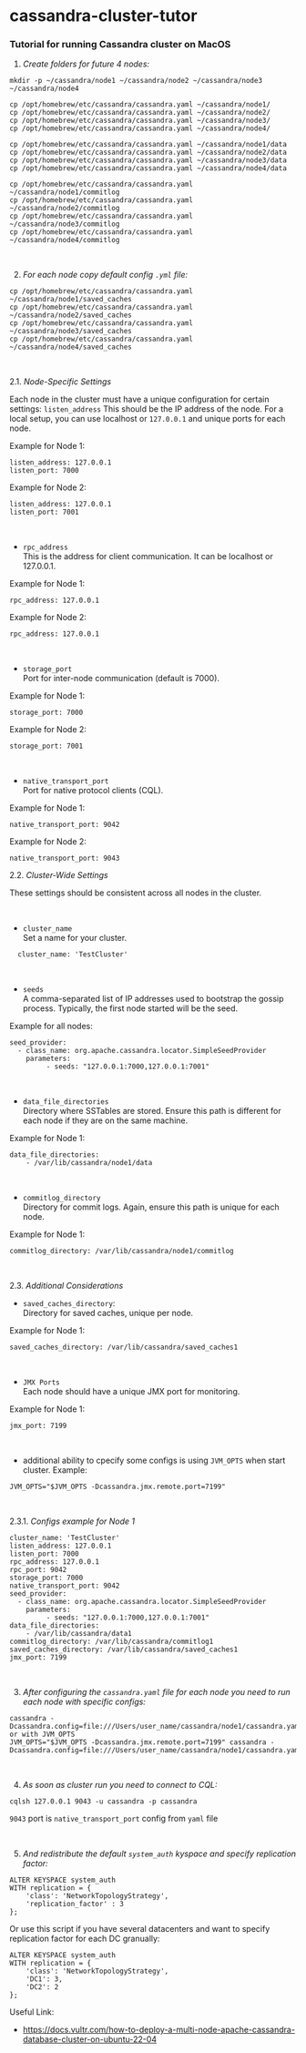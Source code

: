 # cassandra-cluster-tutor
### Tutorial for running Cassandra cluster on MacOS

1. *Create folders for future 4 nodes:*

```
mkdir -p ~/cassandra/node1 ~/cassandra/node2 ~/cassandra/node3 ~/cassandra/node4
```

```
cp /opt/homebrew/etc/cassandra/cassandra.yaml ~/cassandra/node1/  
cp /opt/homebrew/etc/cassandra/cassandra.yaml ~/cassandra/node2/  
cp /opt/homebrew/etc/cassandra/cassandra.yaml ~/cassandra/node3/  
cp /opt/homebrew/etc/cassandra/cassandra.yaml ~/cassandra/node4/
```
```
cp /opt/homebrew/etc/cassandra/cassandra.yaml ~/cassandra/node1/data  
cp /opt/homebrew/etc/cassandra/cassandra.yaml ~/cassandra/node2/data  
cp /opt/homebrew/etc/cassandra/cassandra.yaml ~/cassandra/node3/data  
cp /opt/homebrew/etc/cassandra/cassandra.yaml ~/cassandra/node4/data
```
```
cp /opt/homebrew/etc/cassandra/cassandra.yaml ~/cassandra/node1/commitlog  
cp /opt/homebrew/etc/cassandra/cassandra.yaml ~/cassandra/node2/commitlog  
cp /opt/homebrew/etc/cassandra/cassandra.yaml ~/cassandra/node3/commitlog  
cp /opt/homebrew/etc/cassandra/cassandra.yaml ~/cassandra/node4/commitlog
```

<br>

2. *For each node copy default config `.yml` file:*    

```
cp /opt/homebrew/etc/cassandra/cassandra.yaml ~/cassandra/node1/saved_caches  
cp /opt/homebrew/etc/cassandra/cassandra.yaml ~/cassandra/node2/saved_caches  
cp /opt/homebrew/etc/cassandra/cassandra.yaml ~/cassandra/node3/saved_caches  
cp /opt/homebrew/etc/cassandra/cassandra.yaml ~/cassandra/node4/saved_caches
```

<br>

2.1. *Node-Specific Settings*  

Each node in the cluster must have a unique configuration for certain settings:  `listen_address`
This should be the IP address of the node. For a local setup, you can use localhost or `127.0.0.1` and unique ports for each node.  

Example for Node 1:
```
listen_address: 127.0.0.1
listen_port: 7000
```
Example for Node 2:
```
listen_address: 127.0.0.1
listen_port: 7001
```

<br>

- `rpc_address`  
This is the address for client communication. It can be localhost or 127.0.0.1.

Example for Node 1:
```
rpc_address: 127.0.0.1
```
Example for Node 2:
```
rpc_address: 127.0.0.1
```

<br>

- `storage_port`  
Port for inter-node communication (default is 7000).

Example for Node 1:
```
storage_port: 7000
```
Example for Node 2:
```
storage_port: 7001
```  
  
<br>

- `native_transport_port`  
Port for native protocol clients (CQL).

Example for Node 1:
```
native_transport_port: 9042
```
Example for Node 2:
```
native_transport_port: 9043
```

2.2. *Cluster-Wide Settings*

These settings should be consistent across all nodes in the cluster.

<br>

- `cluster_name`  
  Set a name for your cluster.  
  
```
  cluster_name: 'TestCluster'
```  
  
<br>

- `seeds`  
A comma-separated list of IP addresses used to bootstrap the gossip process. Typically, the first node started will be the seed.

Example for all nodes:
```
seed_provider:
  - class_name: org.apache.cassandra.locator.SimpleSeedProvider
    parameters:
         - seeds: "127.0.0.1:7000,127.0.0.1:7001"
```  

<br>

- `data_file_directories`   
Directory where SSTables are stored. Ensure this path is different for each node if they are on the same machine.

Example for Node 1:
```
data_file_directories:
    - /var/lib/cassandra/node1/data
```  

<br>

- `commitlog_directory`  
Directory for commit logs. Again, ensure this path is unique for each node.

Example for Node 1:
```
commitlog_directory: /var/lib/cassandra/node1/commitlog
```


<br>

2.3. *Additional Considerations*
- `saved_caches_directory`:   
Directory for saved caches, unique per node.

Example for Node 1:
```
saved_caches_directory: /var/lib/cassandra/saved_caches1
```

<br>

- `JMX Ports`  
Each node should have a unique JMX port for monitoring.

Example for Node 1:
```
jmx_port: 7199
```

<br>

* additional ability to cpecify some configs is using `JVM_OPTS` when start cluster. Example:  
```
JVM_OPTS="$JVM_OPTS -Dcassandra.jmx.remote.port=7199"
```

<br>

2.3.1. *Configs example for Node 1*
```
cluster_name: 'TestCluster'
listen_address: 127.0.0.1
listen_port: 7000
rpc_address: 127.0.0.1
rpc_port: 9042
storage_port: 7000
native_transport_port: 9042
seed_provider:
  - class_name: org.apache.cassandra.locator.SimpleSeedProvider
    parameters:
         - seeds: "127.0.0.1:7000,127.0.0.1:7001"
data_file_directories:
    - /var/lib/cassandra/data1
commitlog_directory: /var/lib/cassandra/commitlog1
saved_caches_directory: /var/lib/cassandra/saved_caches1
jmx_port: 7199
```

<br>

3. *After configuring the `cassandra.yaml` file for each node you need to run each node with specific configs:*   

```
cassandra -Dcassandra.config=file:///Users/user_name/cassandra/node1/cassandra.yaml
or with JVM_OPTS
JVM_OPTS="$JVM_OPTS -Dcassandra.jmx.remote.port=7199" cassandra -Dcassandra.config=file:///Users/user_name/cassandra/node1/cassandra.yaml
```

<br>

4. *As soon as cluster run you need to connect to CQL:*
```
cqlsh 127.0.0.1 9043 -u cassandra -p cassandra
```
`9043` port is `native_transport_port` config from `yaml` file

<br>

5. *And redistribute the default `system_auth` kyspace and specify replication factor:*  
```
ALTER KEYSPACE system_auth 
WITH replication = {
    'class': 'NetworkTopologyStrategy', 
    'replication_factor' : 3
};
```

Or use this script if you have several datacenters and want to specify replication factor for each DC granually:
```
ALTER KEYSPACE system_auth 
WITH replication = {
    'class': 'NetworkTopologyStrategy', 
    'DC1': 3,
    'DC2': 2
};
```

Useful Link: 
 - https://docs.vultr.com/how-to-deploy-a-multi-node-apache-cassandra-database-cluster-on-ubuntu-22-04
